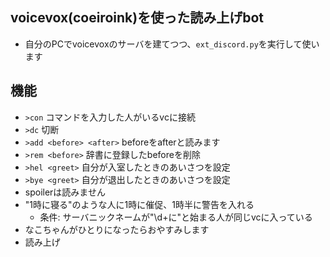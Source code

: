 ## voicevox(coeiroink)を使った読み上げbot

- 自分のPCでvoicevoxのサーバを建てつつ、`ext_discord.py`を実行して使います

## 機能

- `>con` コマンドを入力した人がいるvcに接続
- `>dc` 切断
- `>add <before> <after>` beforeをafterと読みます
- `>rem <before>` 辞書に登録したbeforeを削除
- `>hel <greet>` 自分が入室したときのあいさつを設定
- `>bye <greet>` 自分が退出したときのあいさつを設定
- spoilerは読みません
- "1時に寝る"のような人に1時に催促、1時半に警告を入れる
    - 条件: サーバニックネームが"\d+に"と始まる人が同じvcに入っている
- なこちゃんがひとりになったらおやすみします
- 読み上げ
